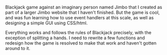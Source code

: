 Blackjack game against an imaginary person named Jimbo that I created as part of a larger Jimbo website that I haven't finished. But the game is cool, and was fun learning how to use event handlers at this scale, as well as designing a simple GUI using CSS/html.

Everything works and follows the rules of Blackjack precisely, with the exception of splitting a hands. I need to rewrite a few functions and redesign how the game is resolved to make that work and haven't gotten around to it.
